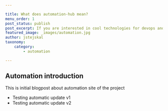 ```yaml
---

title: What does automation-hub mean?
menu_order: 1
post_status: publish
post_excerpt: If you are interested in cool technologies for devops and automation like ansible, tekton or argo cd, check this introduction to our project.
featured_image: _images/automation.jpg
author: jstejskal
taxonomy:
    category:
        - automation

---
```


## Automation introduction
This is initial blogpost about automation site of the project

* Testing automatic update v1
* Testing automatic update v2